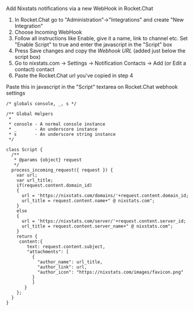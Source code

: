 Add Nixstats notifications via a new WebHook in Rocket.Chat

1. In Rocket.Chat go to "Administration"->"Integrations" and create "New Integration"
2. Choose Incoming WebHook
3. Follow all instructions like Enable, give it a name, link to channel etc. Set "Enable Script" to true and enter the javascript in the "Script" box
4. Press Save changes and copy the *Webhook URL* (added just below the script box)
5. Go to nixstats.com -> Settings -> Notification Contacts -> Add (or Edit a contact) contact
6. Paste the Rocket.Chat url you've copied in step 4

Paste this in javascript in the "Script" textarea on Rocket.Chat webhook settings

```/* exported Script */
/* globals console, _, s */

/** Global Helpers
 *
 * console - A normal console instance
 * _       - An underscore instance
 * s       - An underscore string instance
 */

class Script {
  /**
   * @params {object} request
   */
  process_incoming_request({ request }) {
    var url;
    var url_title;
    if(request.content.domain_id)
    {
      url = 'https://nixstats.com/domains/'+request.content.domain_id;
      url_title = request.content.name+" @ nixstats.com";
    }
    else
    {
      url = 'https://nixstats.com/server/'+request.content.server_id;  
      url_title = request.content.server_name+" @ nixstats.com";
    }
    return {
     content:{
        text: request.content.subject,
        "attachments": [
          {
            "author_name": url_title,
            "author_link": url,
            "author_icon": "https://nixstats.com/images/favicon.png"
          }
          ]
       }
    };
  }
}
```
